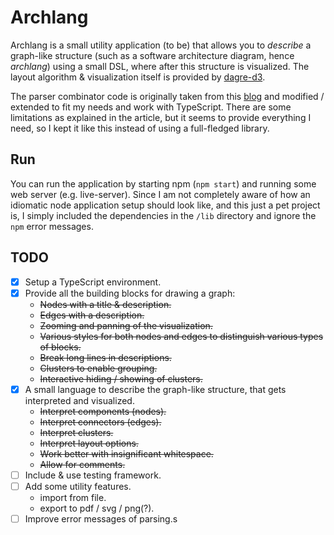 Archlang
========

Archlang is a small utility application (to be) that allows you to _describe_ a
graph-like structure (such as a software architecture diagram, hence _archlang_)
using a small DSL, where after this structure is visualized. The layout
algorithm & visualization itself is provided by
[dagre-d3](https://github.com/cpettitt/dagre-d3/wiki).

The parser combinator code is originally taken from this
[blog](https://medium.com/@chetcorcos/introduction-to-parsers-644d1b5d7f3d) and
modified / extended to fit my needs and work with TypeScript. There are some
limitations as explained in the article, but it seems to provide everything I
need, so I kept it like this instead of using a full-fledged library.

Run
---

You can run the application by starting npm (`npm start`) and running some
web server (e.g. live-server). Since I am not completely aware of how an
idiomatic node application setup should look like, and this just a pet project
is, I simply included the dependencies in the `/lib` directory and ignore the
`npm` error messages.


TODO
----

* [x] Setup a TypeScript environment.
* [x] Provide all the building blocks for drawing a graph:
    - ~~Nodes with a title & description.~~
    - ~~Edges with a description.~~
    - ~~Zooming and panning of the visualization.~~
    - ~~Various styles for both nodes and edges to distinguish various types
      of blocks.~~
    - ~~Break long lines in descriptions.~~
    - ~~Clusters to enable grouping.~~
    - ~~Interactive hiding / showing of clusters.~~
* [x] A small language to describe the graph-like structure, that gets
      interpreted and visualized.
    - ~~Interpret components (nodes).~~
    - ~~Interpret connectors (edges).~~
    - ~~Interpret clusters.~~
    - ~~Interpret layout options.~~
    - ~~Work better with insignificant whitespace.~~
    - ~~Allow for comments.~~
* [ ] Include & use testing framework.
* [ ] Add some utility features.
    - import from file.
    - export to pdf / svg / png(?).
* [ ] Improve error messages of parsing.s
